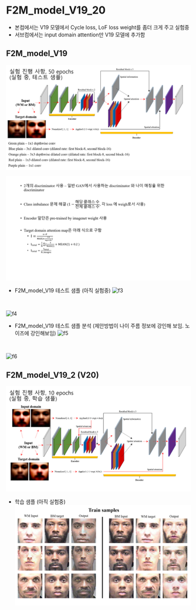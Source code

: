 # F2M_model_V19_20
* 본컴에서는 V19 모델에서 Cycle loss, LoF loss weight를 좀더 크게 주고 실험중
* 서브컴에서는 input domain attention만 V19 모델에 추가함

## F2M_model_V19
![f1](https://github.com/Kimyuhwanpeter/F2M_model_V19_20/blob/main/%EA%B7%B8%EB%A6%BC1.png)

![f2](https://github.com/Kimyuhwanpeter/F2M_model_V19_20/blob/main/%EA%B7%B8%EB%A6%BC2.png)
<br/>

* F2M_model_V19 테스트 샘플 (아직 실험중)
![f3](https://github.com/Kimyuhwanpeter/F2M_model_V19_20/blob/main/%EA%B7%B8%EB%A6%BC3.png)
<br/>

![f4](https://github.com/Kimyuhwanpeter/F2M_model_V19_20/blob/main/%EA%B7%B8%EB%A6%BC5.png)
<br/>

* F2M_model_V19 테스트 샘플 분석 (제안방법이 나이 주름 정보에 강인해 보임. 노이즈에 강인해보임)
![f5](https://github.com/Kimyuhwanpeter/F2M_model_V19_20/blob/main/%EA%B7%B8%EB%A6%BC4.png)
<br/>

![f6](https://github.com/Kimyuhwanpeter/F2M_model_V19_20/blob/main/%EA%B7%B8%EB%A6%BC6.png)
<br/>

## F2M_model_V19_2 (V20)
![f7](https://github.com/Kimyuhwanpeter/F2M_model_V19_20/blob/main/%EA%B7%B8%EB%A6%BC7.png)
<br/>

* 학습 샘플 (아직 실험중)
![f8](https://github.com/Kimyuhwanpeter/F2M_model_V19_20/blob/main/%EA%B7%B8%EB%A6%BC8.png)
